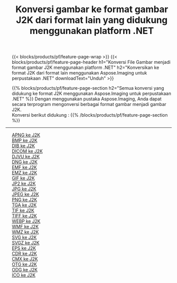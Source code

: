 ﻿---
title: Konversi gambar ke format gambar J2K dari format lain yang didukung menggunakan platform .NET 
weight: 3920
url: /id/net/conversion/to/j2k 
lang: id
langdirlevel: 2
locales: zh-hans,ja,it,ru,de,es,fr,nl,id,lt,pl,pt,vi,tr,ko,zh-hant,ar,hi,th,sv,cs,uk,he
description: Menggunakan Aspose.Imaging untuk pustaka .NET, mudah untuk mengonversi ke J2K dari format gambar lain yang didukung
---

{{< blocks/products/pf/feature-page-wrap >}}
{{< blocks/products/pf/feature-page-header h1="Konversi File Gambar menjadi format gambar J2K menggunakan platform .NET" h2="Konversikan ke format J2K dari format lain menggunakan Aspose.Imaging untuk perpustakaan .NET" downloadText="Unduh" >}}


{{% blocks/products/pf/feature-page-section  h2="Semua konversi yang didukung ke format J2K menggunakan Aspose.Imaging untuk perpustakaan .NET" %}}
Dengan menggunakan pustaka Aspose.Imaging, Anda dapat secara terprogram mengonversi berbagai format gambar menjadi gambar J2K.
<br/>
Konversi berikut didukung :
{{% /blocks/products/pf/feature-page-section %}}
<div class="container-fluid productfamilypage bg-gray">
    <div class="convertypes bg-gray agp-content section">
        <div class="container">
		<hr style="margin-left:-20px;"/>
		<div class="row other-converters">
		    <div class='col-md-2 other-converter remove-lp remove-rp'><a href="/imaging/id/net/conversion/apng-to-j2k" >APNG ke J2K</a></div>
<div class='col-md-2 other-converter remove-lp remove-rp'><a href="/imaging/id/net/conversion/bmp-to-j2k" >BMP ke J2K</a></div>
<div class='col-md-2 other-converter remove-lp remove-rp'><a href="/imaging/id/net/conversion/dib-to-j2k" >DIB ke J2K</a></div>
<div class='col-md-2 other-converter remove-lp remove-rp'><a href="/imaging/id/net/conversion/dicom-to-j2k" >DICOM ke J2K</a></div>
<div class='col-md-2 other-converter remove-lp remove-rp'><a href="/imaging/id/net/conversion/djvu-to-j2k" >DJVU ke J2K</a></div>
<div class='col-md-2 other-converter remove-lp remove-rp'><a href="/imaging/id/net/conversion/dng-to-j2k" >DNG ke J2K</a></div>
<div class='col-md-2 other-converter remove-lp remove-rp'><a href="/imaging/id/net/conversion/emf-to-j2k" >EMF ke J2K</a></div>
<div class='col-md-2 other-converter remove-lp remove-rp'><a href="/imaging/id/net/conversion/emz-to-j2k" >EMZ ke J2K</a></div>
<div class='col-md-2 other-converter remove-lp remove-rp'><a href="/imaging/id/net/conversion/gif-to-j2k" >GIF ke J2K</a></div>
<div class='col-md-2 other-converter remove-lp remove-rp'><a href="/imaging/id/net/conversion/jp2-to-j2k" >JP2 ke J2K</a></div>
<div class='col-md-2 other-converter remove-lp remove-rp'><a href="/imaging/id/net/conversion/jpg-to-j2k" >JPG ke J2K</a></div>
<div class='col-md-2 other-converter remove-lp remove-rp'><a href="/imaging/id/net/conversion/jpeg-to-j2k" >JPEG ke J2K</a></div>
<div class='col-md-2 other-converter remove-lp remove-rp'><a href="/imaging/id/net/conversion/png-to-j2k" >PNG ke J2K</a></div>
<div class='col-md-2 other-converter remove-lp remove-rp'><a href="/imaging/id/net/conversion/tga-to-j2k" >TGA ke J2K</a></div>
<div class='col-md-2 other-converter remove-lp remove-rp'><a href="/imaging/id/net/conversion/tif-to-j2k" >TIF ke J2K</a></div>
<div class='col-md-2 other-converter remove-lp remove-rp'><a href="/imaging/id/net/conversion/tiff-to-j2k" >TIFF ke J2K</a></div>
<div class='col-md-2 other-converter remove-lp remove-rp'><a href="/imaging/id/net/conversion/webp-to-j2k" >WEBP ke J2K</a></div>
<div class='col-md-2 other-converter remove-lp remove-rp'><a href="/imaging/id/net/conversion/wmf-to-j2k" >WMF ke J2K</a></div>
<div class='col-md-2 other-converter remove-lp remove-rp'><a href="/imaging/id/net/conversion/wmz-to-j2k" >WMZ ke J2K</a></div>
<div class='col-md-2 other-converter remove-lp remove-rp'><a href="/imaging/id/net/conversion/svg-to-j2k" >SVG ke J2K</a></div>
<div class='col-md-2 other-converter remove-lp remove-rp'><a href="/imaging/id/net/conversion/svgz-to-j2k" >SVGZ ke J2K</a></div>
<div class='col-md-2 other-converter remove-lp remove-rp'><a href="/imaging/id/net/conversion/eps-to-j2k" >EPS ke J2K</a></div>
<div class='col-md-2 other-converter remove-lp remove-rp'><a href="/imaging/id/net/conversion/cdr-to-j2k" >CDR ke J2K</a></div>
<div class='col-md-2 other-converter remove-lp remove-rp'><a href="/imaging/id/net/conversion/cmx-to-j2k" >CMX ke J2K</a></div>
<div class='col-md-2 other-converter remove-lp remove-rp'><a href="/imaging/id/net/conversion/otg-to-j2k" >OTG ke J2K</a></div>
<div class='col-md-2 other-converter remove-lp remove-rp'><a href="/imaging/id/net/conversion/odg-to-j2k" >ODG ke J2K</a></div>
<div class='col-md-2 other-converter remove-lp remove-rp'><a href="/imaging/id/net/conversion/ico-to-j2k" >ICO ke J2K</a></div>
                </div>
        </div>
    </div>
</div>
<br/>

